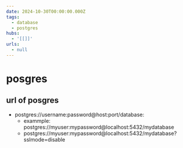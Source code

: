 ```yaml
---
date: 2024-10-30T00:00:00.000Z
tags:
  - database
  - postgres
hubs:
  - '[[]]'
urls:
  - null
---
```

# posgres

## url of posgres

- postgres://username:password@host:port/database:
  - exammple: postgres://myuser:mypassword@localhost:5432/mydatabase
  - postgres://myuser:mypassword@localhost:5432/mydatabase?sslmode=disable
